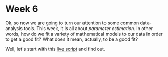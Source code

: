# Week 6

Ok, so now we are going to turn our attention to some common data-analysis tools. This week, it is all about *parameter estimation*. In other words, how do we fit a variety of mathematical models to our data in order to get a good fit? What does it mean, actually, to be a good fit?

Well, let's start with this [live script](class6_part1.mlx) and find out.
